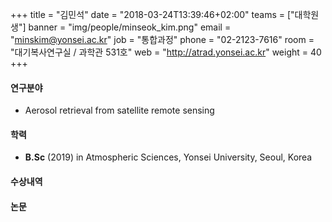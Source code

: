 +++
title = "김민석"
date = "2018-03-24T13:39:46+02:00"
teams = ["대학원생"]
banner = "img/people/minseok_kim.png"
email = "minskim@yonsei.ac.kr"
job = "통합과정"
phone = "02-2123-7616"
room = "대기복사연구실 / 과학관 531호"
web = "http://atrad.yonsei.ac.kr"
weight = 40
+++

#### 연구분야
+ Aerosol retrieval from satellite remote sensing

#### 학력
 + **B.Sc** (2019) in Atmospheric Sciences, Yonsei University, Seoul, Korea

#### 수상내역


#### 논문

